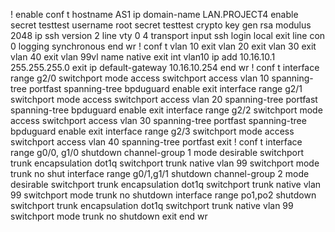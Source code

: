 !
enable
conf t
hostname AS1
ip domain-name LAN.PROJECT4
enable secret testtest
username root secret testtest
crypto key gen rsa modulus 2048
ip ssh version 2
line vty 0 4
transport input ssh
login local
exit
line con 0
logging synchronous
end
wr
!
conf t
vlan 10
exit
vlan 20
exit
vlan 30
exit
vlan 40
exit
vlan 99vl
name native
exit
int vlan10
ip add 10.16.10.1 255.255.255.0
exit
ip default-gateway 10.16.10.254
end
wr
!
conf t
interface range g2/0
switchport mode access
switchport access vlan 10
spanning-tree portfast
spanning-tree bpduguard enable
exit
interface range g2/1 
switchport mode access
switchport access vlan 20
spanning-tree portfast
spanning-tree bpduguard enable
exit
interface range g2/2
switchport mode access
switchport access vlan 30
spanning-tree portfast
spanning-tree bpduguard enable
exit
interface range g2/3
switchport mode access
switchport access vlan 40
spanning-tree portfast
exit
!
conf t
interface range g0/0, g1/0
shutdown
channel-group 1 mode desirable
switchport trunk encapsulation dot1q
switchport trunk native vlan 99
switchport mode trunk
no shut
interface range g0/1,g1/1
shutdown
channel-group 2 mode desirable
switchport trunk encapsulation dot1q
switchport trunk native vlan 99
switchport mode trunk
no shutdown
interface range po1,po2
shutdown
switchport trunk encapsulation dot1q
switchport trunk native vlan 99
switchport mode trunk
no shutdown
exit
end
wr

